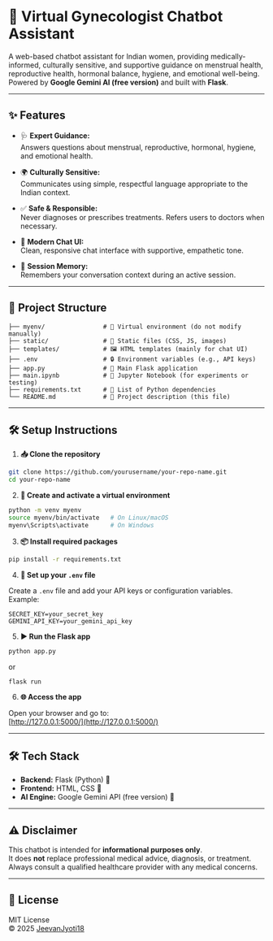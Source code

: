 # 🌸 Virtual Gynecologist Chatbot Assistant

A web-based chatbot assistant for Indian women, providing medically-informed, culturally sensitive, and supportive guidance on menstrual health, reproductive health, hormonal balance, hygiene, and emotional well-being.  
Powered by **Google Gemini AI (free version)** and built with **Flask**.

---

## ✨ Features

- 🩺 **Expert Guidance:**  
  Answers questions about menstrual, reproductive, hormonal, hygiene, and emotional health.
  
- 🌍 **Culturally Sensitive:**  
  Communicates using simple, respectful language appropriate to the Indian context.

- ✅ **Safe & Responsible:**  
  Never diagnoses or prescribes treatments. Refers users to doctors when necessary.

- 💬 **Modern Chat UI:**  
  Clean, responsive chat interface with supportive, empathetic tone.

- 🧠 **Session Memory:**  
  Remembers your conversation context during an active session.

---

## 📂 Project Structure

```
├── myenv/                # 🌱 Virtual environment (do not modify manually)
├── static/               # 🎨 Static files (CSS, JS, images)
├── templates/            # 🖼️ HTML templates (mainly for chat UI)
├── .env                  # 🔒 Environment variables (e.g., API keys)
├── app.py                # 🚀 Main Flask application
├── main.ipynb            # 🧪 Jupyter Notebook (for experiments or testing)
├── requirements.txt      # 📜 List of Python dependencies
└── README.md             # 📖 Project description (this file)
```

---

## 🛠️ Setup Instructions

1. **📥 Clone the repository**

```bash
git clone https://github.com/yourusername/your-repo-name.git
cd your-repo-name
```

2. **🌟 Create and activate a virtual environment**

```bash
python -m venv myenv
source myenv/bin/activate   # On Linux/macOS
myenv\Scripts\activate      # On Windows
```

3. **📦 Install required packages**

```bash
pip install -r requirements.txt
```

4. **🔧 Set up your `.env` file**

Create a `.env` file and add your API keys or configuration variables.  
Example:

```
SECRET_KEY=your_secret_key
GEMINI_API_KEY=your_gemini_api_key
```

5. **▶️ Run the Flask app**

```bash
python app.py
```

or

```bash
flask run
```

6. **🌐 Access the app**

Open your browser and go to:  
[http://127.0.0.1:5000/](http://127.0.0.1:5000/)

---

## 🛠️ Tech Stack

- **Backend:** Flask (Python) 🐍
- **Frontend:** HTML, CSS 🎨
- **AI Engine:** Google Gemini API (free version) 🤖

---

## ⚠️ Disclaimer

This chatbot is intended for **informational purposes only**.  
It does **not** replace professional medical advice, diagnosis, or treatment.  
Always consult a qualified healthcare provider with any medical concerns.

---

## 📜 License

MIT License  
© 2025 [JeevanJyoti18](https://github.com/JeevanJyoti18)
